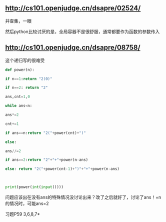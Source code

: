 ## http://cs101.openjudge.cn/dsapre/02524/

并查集，一眼

然后python比较讨厌的是，全局容器不是很舒服，通常都要作为函数的参数传入

## http://cs101.openjudge.cn/dsapre/08758/

这个递归写的很难受

```python
def power(n):

if n==1:return "2(0)"

if n==2: return "2"

ans,cnt=1,0

while ans<n:

ans*=2

cnt+=1

if ans==n:return "2("+power(cnt)+")"

else:

ans//=2

if ans==2:return "2"+"+"+power(n-ans)

else: return "2("+power(cnt-1)+")"+"+"+power(n-ans)

  

print(power(int(input())))
```
问题应该出在没有ans的特殊情况没讨论出来？改了之后就好了，讨论了ans！=n的情况时，可能ans=2

习题P59 3,6,8,7*